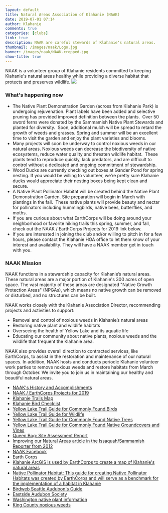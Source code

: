 ```yaml
---
layout: default
title: Natural Areas Association of Klahanie (NAAK)
date: 2019-07-01 07:14
author: Klahanie
comments: true
categories: [clubs]
link: true
description: NAAK are careful stewards of Klahanie's natural areas.
thumbnail: /images/naak/Logo.jpg    
banner: /images/naak/NAAK-cropped.jpg
show-title: true
---
```

NAAK is a volunteer group of Klahanie residents committed to keeping Klahanie's natural areas healthy while providing a diverse habitat that protects and preserves wildlife.
<img src="{{site.url}}images/naak/Logo.jpg" class="float-right">

### What's happening now

* The Native Plant Demonstration Garden (across from Klahanie Park) is undergoing rejuvenation. Plant labels have been added and selective pruning has provided improved definition between the plants.  Over 50 sword ferns were donated by the Sammamish Native Plant Stewards and planted for diversity.  Soon, additional mulch will be spread to retard the growth of weeds and grasses. Spring and summer will be an excellent time to visit the garden and enjoy the plant varieties and blooms.
* Many projects will soon be underway to control noxious weeds in our natural areas. Noxious weeds can decrease the biodiversity of native ecosystems, reduce water quality and threaten wildlife habitat.  These plants tend to reproduce quickly, lack predators, and are difficult to control without a dedicated and ongoing commitment of stewardship.
* Wood Ducks are currently checking out boxes at Gander Pond for spring nesting. If you would be willing to volunteer, we’re pretty sure Klahanie ducks would appreciate their nesting boxes being kept clean and secure.
* A Native Plant Pollinator Habitat will be created behind the Native Plant Demonstration Garden. Site preparation will begin in March with plantings in the fall.  These native plants will provide beauty and nectar for pollinators including hummingbirds, native bees, butterflies, and moths.
* If you are curious about what EarthCorps will be doing around your neighborhood or favorite hiking trails this spring, summer, and fall, check out the NAAK / EarthCorps Projects for 2019 link below.
* If you are interested in joining the club and/or willing to pitch in for a few hours, please contact the Klahanie HOA office to let them know of your interest and availability. They will have a NAAK member get in touch with you.

### NAAK Mission

NAAK functions in a stewardship capacity for Klahanie’s natural areas.  These natural areas are a major portion of Klahanie's 300 acres of open space. The vast majority of these areas are designated "Native Growth Protection Areas" (NPGAs), which means no native growth can be removed or disturbed, and no structures can be built.

NAAK works closely with the Klahanie Association Director, recommending projects and activities to support:

* Removal and control of noxious weeds in Klahanie’s natural areas
* Restoring native plant and wildlife habitats
* Overseeing the health of Yellow Lake and its aquatic life
* Educating our community about native plants, noxious weeds and the wildlife that frequent the Klahanie area.

NAAK also provides overall direction to contracted services, like EarthCorps, to assist in the restoration and maintenance of our natural spaces. In addition, NAAK hosts and conducts periodic Klahanie volunteer work parties to remove noxious weeds and restore habitats from March through October. We invite you to join us in maintaining our healthy and beautiful natural areas.

* [NAAK's History and Accomplishments]({{site.url}}clubs/naak/naak-history-and-accomplishments.html)
* [NAAK / EarthCorps Projects for 2019]({{site.url}}clubs/naak/naak-earthcorps-projects-for-2019.html)
* [Klahanie Trails Map]({{site.url}}files/960yl_trails_map.pdf)
* [Klahanie Bird Checklist]({{site.url}}clubs/naak/Bird-Checklist.pdf)
* [Yellow Lake Trail Guide for Commonly Found Birds]({{site.url}}clubs/naak/yellow_lake_commonly_found_birds-2.pdf)
* [Yellow Lake Trail Guide for Wildlife]({{site.url}}clubs/naak/yellow_lake_trail_guide_for_wildlife-2.pdf)
* [Yellow Lake Trail Guide for Commonly Found Native Trees]({{site.url}}clubs/naak/yellow_lake_commonly_found_native_trees-2.pdf)
* [Yellow Lake Trail Guide for Commonly Found Native Groundcovers and Vines]({{site.url}}clubs/naak/yellow_lake__ground_and_vines_photos-2.pdf)
* [Queen Bog: Site Assessment Report]({{site.url}}clubs/naak/Queens-Bog-report.pdf)
* [Improving our Natural Areas article in the Issaquah/Sammamish Reporter from 2012](http://www.issaquahreporter.com/news/keeping-klahanie-clean-neighborhood-continues-to-improve-natural-areas/)
* [NAAK Facebook](https://www.facebook.com/klahanienaak/)
* [Earth Corps](http://www.earthcorps.org/)
* [Klahanie ArcGIS is used by EarthCorps to create a map of Klahanie's natural areas](http://earthcorps.maps.arcgis.com/apps/webappviewer/index.html?id=82047a95ec66449f9beef3908d0a9704)
* [Native Pollinator Habitat: This guide for creating Native Pollinator Habitats was created by EarthCorps and will serve as a benchmark for the implementation of a habitat in Klahanie](https://www.earthcorps.org/our-story/key-initiatives/pollinators/)
* [Birdweb Seattle Audubon's Guide](http://www.birdweb.org/birdweb/index.aspx)
* [Eastside Audubon Society](https://eastsideaudubon.org/)
* [Washington native plant information](https://green2.kingcounty.gov/gonative/index.aspx)
* [King County noxious weeds](https://kingcounty.gov/services/environment/animals-and-plants/noxious-weeds.aspx)
